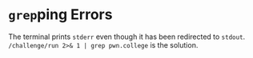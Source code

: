 # `grep`ping Errors

The terminal prints `stderr` even though it has been redirected to `stdout`. `/challenge/run 2>& 1 | grep pwn.college` is the solution.
